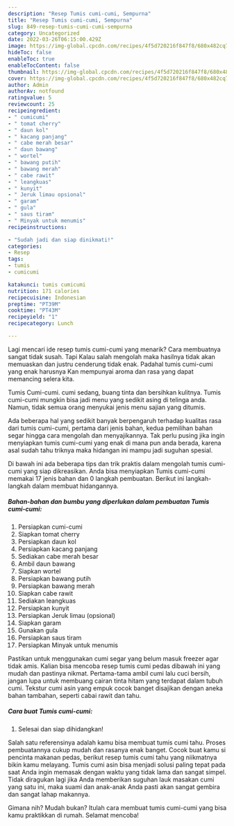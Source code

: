 ```yaml
---
description: "Resep Tumis cumi-cumi, Sempurna"
title: "Resep Tumis cumi-cumi, Sempurna"
slug: 849-resep-tumis-cumi-cumi-sempurna
category: Uncategorized
date: 2022-03-26T06:15:00.429Z
image: https://img-global.cpcdn.com/recipes/4f5d720216f847f8/680x482cq70/tumis-cumi-cumi-foto-resep-utama.jpg
hideToc: false
enableToc: true
enableTocContent: false
thumbnail: https://img-global.cpcdn.com/recipes/4f5d720216f847f8/680x482cq70/tumis-cumi-cumi-foto-resep-utama.jpg
cover: https://img-global.cpcdn.com/recipes/4f5d720216f847f8/680x482cq70/tumis-cumi-cumi-foto-resep-utama.jpg
author: Admin
authorAv: notfound
ratingvalue: 5
reviewcount: 25
recipeingredient:
- " cumicumi"
- " tomat cherry"
- " daun kol"
- " kacang panjang"
- " cabe merah besar"
- " daun bawang"
- " wortel"
- " bawang putih"
- " bawang merah"
- " cabe rawit"
- " leangkuas"
- " kunyit"
- " Jeruk limau opsional"
- " garam"
- " gula"
- " saus tiram"
- " Minyak untuk menumis"
recipeinstructions:

- "Sudah jadi dan siap dinikmati!"
categories:
- Resep
tags:
- tumis
- cumicumi

katakunci: tumis cumicumi 
nutrition: 171 calories
recipecuisine: Indonesian
preptime: "PT39M"
cooktime: "PT43M"
recipeyield: "1"
recipecategory: Lunch

---
```



Lagi mencari ide resep tumis cumi-cumi yang menarik? Cara membuatnya sangat tidak susah. Tapi Kalau salah mengolah maka hasilnya tidak akan memuaskan dan justru cenderung tidak enak. Padahal tumis cumi-cumi yang enak harusnya Kan mempunyai aroma dan rasa yang dapat memancing selera kita.


Tumis Cumi-cumi. cumi sedang, buang tinta dan bersihkan kulitnya. Tumis cumi-cumi mungkin bisa jadi menu yang sedikit asing di telinga anda. Namun, tidak semua orang menyukai jenis menu sajian yang ditumis.

Ada beberapa hal yang sedikit banyak berpengaruh terhadap kualitas rasa dari tumis cumi-cumi, pertama dari jenis bahan, kedua pemilihan bahan segar hingga cara mengolah dan menyajikannya. Tak perlu pusing jika ingin menyiapkan tumis cumi-cumi yang enak di mana pun anda berada, karena asal sudah tahu triknya maka hidangan ini mampu jadi suguhan spesial.


Di bawah ini ada beberapa tips dan trik praktis dalam mengolah tumis cumi-cumi yang siap dikreasikan. Anda bisa menyiapkan Tumis cumi-cumi memakai 17 jenis bahan dan 0 langkah pembuatan. Berikut ini langkah-langkah dalam membuat hidangannya.

<!--inarticleads1-->

##### Bahan-bahan dan bumbu yang diperlukan dalam pembuatan Tumis cumi-cumi:

1. Persiapkan  cumi-cumi
1. Siapkan  tomat cherry
1. Persiapkan  daun kol
1. Persiapkan  kacang panjang
1. Sediakan  cabe merah besar
1. Ambil  daun bawang
1. Siapkan  wortel
1. Persiapkan  bawang putih
1. Persiapkan  bawang merah
1. Siapkan  cabe rawit
1. Sediakan  leangkuas
1. Persiapkan  kunyit
1. Persiapkan  Jeruk limau (opsional)
1. Siapkan  garam
1. Gunakan  gula
1. Persiapkan  saus tiram
1. Persiapkan  Minyak untuk menumis


Pastikan untuk menggunakan cumi segar yang belum masuk freezer agar tidak amis. Kalian bisa mencoba resep tumis cumi pedas dibawah ini yang mudah dan pastinya nikmat. Pertama-tama ambil cumi lalu cuci bersih, jangan lupa untuk membuang cairan tinta hitam yang terdapat dalam tubuh cumi. Tekstur cumi asin yang empuk cocok banget disajikan dengan aneka bahan tambahan, seperti cabai rawit dan tahu. 

<!--inarticleads2-->

##### Cara buat Tumis cumi-cumi:


1. Selesai dan siap dihidangkan!

Salah satu referensinya adalah kamu bisa membuat tumis cumi tahu. Proses pembuatannya cukup mudah dan rasanya enak banget. Cocok buat kamu si pencinta makanan pedas, berikut resep tumis cumi tahu yang niikmatnya bikin kamu melayang. Tumis cumi asin bisa menjadi solusi paling tepat pada saat Anda ingin memasak dengan waktu yang tidak lama dan sangat simpel. Tidak diragukan lagi jika Anda memberikan suguhan lauk masakan cumi yang satu ini, maka suami dan anak-anak Anda pasti akan sangat gembira dan sangat lahap makannya. 

Gimana nih? Mudah bukan? Itulah cara membuat tumis cumi-cumi yang bisa kamu praktikkan di rumah. Selamat mencoba!
